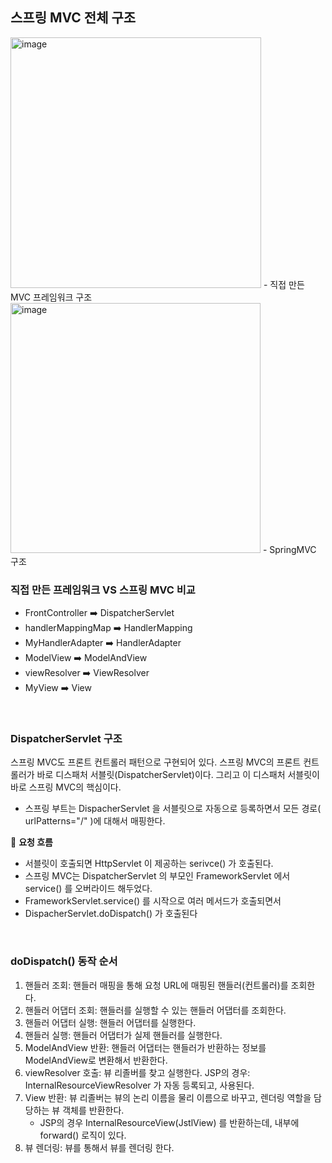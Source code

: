 ## 스프링 MVC 전체 구조

<img width="401" alt="image" src="https://user-images.githubusercontent.com/81572478/234585396-a387519a-c452-4a85-8e7f-f7f6e298daea.png">
- 직접 만든 MVC 프레임워크 구조

<img width="400" alt="image" src="https://user-images.githubusercontent.com/81572478/234585150-49152648-9178-49a2-9599-3535b8be6bee.png">
- SpringMVC 구조

<BR>

### 직접 만든 프레임워크 VS 스프링 MVC 비교
- FrontController ➡️ DispatcherServlet
- handlerMappingMap ➡️ HandlerMapping
- MyHandlerAdapter ➡️ HandlerAdapter
- ModelView ➡️ ModelAndView
- viewResolver ➡️ ViewResolver
- MyView ➡️ View

<br>

### DispatcherServlet 구조

스프링 MVC도 프론트 컨트롤러 패턴으로 구현되어 있다.
스프링 MVC의 프론트 컨트롤러가 바로 디스패처 서블릿(DispatcherServlet)이다.
그리고 이 디스패처 서블릿이 바로 스프링 MVC의 핵심이다.

- 스프링 부트는 DispacherServlet 을 서블릿으로 자동으로 등록하면서 모든 경로( urlPatterns="/" )에
대해서 매핑한다.

🔎 **요청 흐름**
- 서블릿이 호출되면 HttpServlet 이 제공하는 serivce() 가 호출된다.
- 스프링 MVC는 DispatcherServlet 의 부모인 FrameworkServlet 에서 service() 를 오버라이드
해두었다.
- FrameworkServlet.service() 를 시작으로 여러 메서드가 호출되면서
- DispacherServlet.doDispatch() 가 호출된다

<br>

### doDispatch() 동작 순서

1. 핸들러 조회: 핸들러 매핑을 통해 요청 URL에 매핑된 핸들러(컨트롤러)를 조회한다.
2. 핸들러 어댑터 조회: 핸들러를 실행할 수 있는 핸들러 어댑터를 조회한다.
3. 핸들러 어댑터 실행: 핸들러 어댑터를 실행한다.
4. 핸들러 실행: 핸들러 어댑터가 실제 핸들러를 실행한다.
5. ModelAndView 반환: 핸들러 어댑터는 핸들러가 반환하는 정보를 ModelAndView로 변환해서
반환한다.
6. viewResolver 호출: 뷰 리졸버를 찾고 실행한다.
JSP의 경우: InternalResourceViewResolver 가 자동 등록되고, 사용된다.
7. View 반환: 뷰 리졸버는 뷰의 논리 이름을 물리 이름으로 바꾸고, 렌더링 역할을 담당하는 뷰 객체를
반환한다.
    - JSP의 경우 InternalResourceView(JstlView) 를 반환하는데, 내부에 forward() 로직이 있다.
8. 뷰 렌더링: 뷰를 통해서 뷰를 렌더링 한다.
